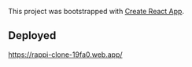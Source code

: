 This project was bootstrapped with [Create React App](https://github.com/facebook/create-react-app).

## Deployed

https://rappi-clone-19fa0.web.app/
